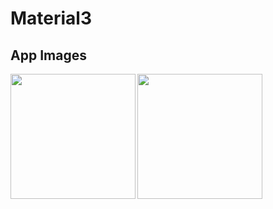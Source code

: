 # Material3
## App Images

<img src="https://m7madmagdy.github.io/pages/home.png" width=200px; align="left">
<img src="https://m7madmagdy.github.io/pages/articles.png" width=200px; align="left">
